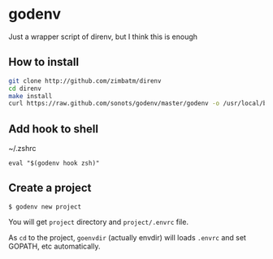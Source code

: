 godenv
========

Just a wrapper script of direnv, but I think this is enough


## How to install

```bash
git clone http://github.com/zimbatm/direnv
cd direnv
make install
curl https://raw.github.com/sonots/godenv/master/godenv -o /usr/local/bin/
```

## Add hook to shell

~/.zshrc
```
eval "$(godenv hook zsh)"
```

## Create a project

```
$ godenv new project
```

You will get `project` directory and `project/.envrc` file. 

As `cd` to the project, `goenvdir` (actually envdir) will loads `.envrc` and set GOPATH, etc automatically. 
